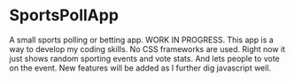 # SportsPollApp
A small sports polling or betting app.
WORK IN PROGRESS.
This app is a way to develop my coding skills. No CSS frameworks are used.
Right now it just shows random sporting events and vote stats. And lets people to vote on the event.
New features will be added as I further dig javascript well.


